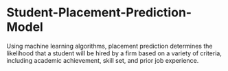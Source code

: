 # Student-Placement-Prediction-Model
Using machine learning algorithms, placement prediction determines the likelihood that a student will be hired by a firm based on a variety of criteria, including academic achievement, skill set, and prior job experience.
